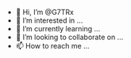 - 👋 Hi, I’m @G7TRx
- 👀 I’m interested in ...
- 🌱 I’m currently learning ...
- 💞️ I’m looking to collaborate on ...
- 📫 How to reach me ...

<!---
G7TRx/G7TRx is a ✨ special ✨ repository because its `README.md` (this file) appears on your GitHub profile.
You can click the Preview link to take a look at your changes.
--->
